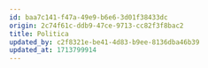```yaml
---
id: baa7c141-f47a-49e9-b6e6-3d01f38433dc
origin: 2c74f61c-ddb9-47ce-9713-cc82f3f8bac2
title: Politica
updated_by: c2f8321e-be41-4d83-b9ee-8136dba46b39
updated_at: 1713799914
---
```

